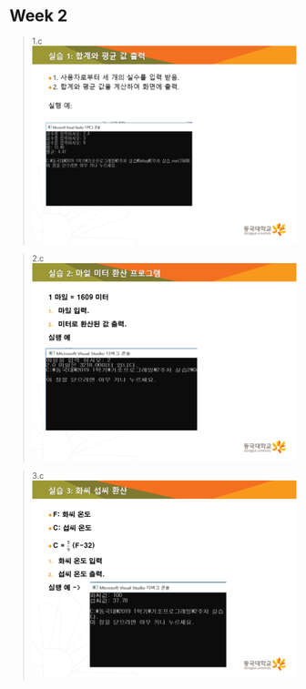 # Week 2

> 1.c
![Week2_1](./img/Week2_1.png)

> 2.c
![Week2_2](./img/Week2_2.png)

> 3.c
![Week2_3](./img/Week2_3.png)
